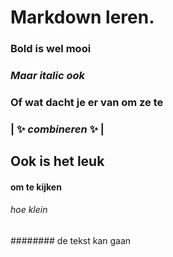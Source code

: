 # Markdown leren.

### **Bold is wel mooi**
### *Maar italic ook*
### Of wat dacht je er van om ze te 
###  	**| :sparkles: _combineren_ :sparkles: |**


## Ook is het leuk
#### om te kijken
###### hoe klein 
######## de tekst kan gaan
 


